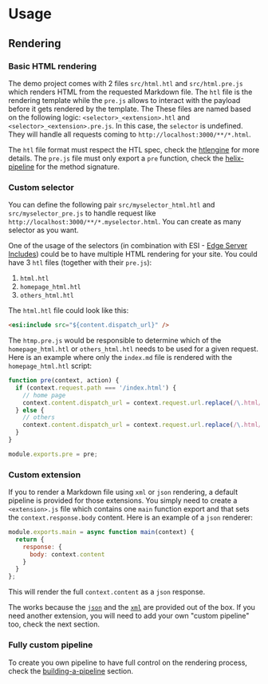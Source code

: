 # Usage

## Rendering

### Basic HTML rendering

The demo project comes with 2 files `src/html.htl` and `src/html.pre.js` which renders HTML from the requested Markdown file. The `htl` file is the rendering template while the `pre.js` allows to interact with the payload before it gets rendered by the template.
The These files are named based on the following logic: `<selector>_<extension>.htl` and `<selector>_<extension>.pre.js`. In this case, the `selector` is undefined. They will handle all requests coming to `http://localhost:3000/**/*.html`.

The `htl` file format must respect the HTL spec, check the [htlengine](https://github.com/adobe/htlengine) for more details.
The `pre.js` file must only export a `pre` function, check the [helix-pipeline](https://github.com/adobe/helix-pipeline) for the method signature.

### Custom selector

You can define the following pair `src/myselector_html.htl` and `src/myselector_pre.js` to handle request like `http://localhost:3000/**/*.myselector.html`. You can create as many selector as you want.

One of the usage of the selectors (in combination with ESI - [Edge Server Includes](https://www.w3.org/TR/esi-lang)) could be to have multiple HTML rendering for your site. You could have 3 `htl` files (together with their `pre.js`):

1. `html.htl`
1. `homepage_html.htl`
1. `others_html.htl`

The `html.htl` file could look like this:

```html
<esi:include src="${content.dispatch_url}" />
```

The `htmp.pre.js` would be responsible to determine which of the `homepage_html.htl` or `others_html.htl` needs to be used for a given request. Here is an example where only the `index.md` file is rendered with the `homepage_html.htl` script:

```js
function pre(context, action) {
  if (context.request.path === '/index.html') {
    // home page
    context.content.dispatch_url = context.request.url.replace(/\.html/, '.homepage.html');
  } else {
    // others
    context.content.dispatch_url = context.request.url.replace(/\.html/, '.others.html');
  }
}

module.exports.pre = pre;
```

### Custom extension

If you to render a Markdown file using `xml` or `json` rendering, a default pipeline is provided for those extensions. You simply need to create a `<extension>.js` file which contains one `main` function export and that sets the `context.response.body` content. Here is an example of a `json` renderer:

```js
module.exports.main = async function main(context) {
  return {
    response: {
      body: context.content
    }
  }
};
```

This will render the full `context.content` as a `json` response.

The works because the [`json`](https://github.com/adobe/helix-pipeline/blob/master/src/defaults/json.pipe.js) and the [`xml`](https://github.com/adobe/helix-pipeline/blob/master/src/defaults/xml.pipe.js) are provided out of the box. If you need another extension, you will need to add your own "custom pipeline" too, check the next section.

### Fully custom pipeline

To create you own pipeline to have full control on the rendering process, check the [building-a-pipeline](https://github.com/adobe/helix-pipeline#building-a-pipeline) section.
